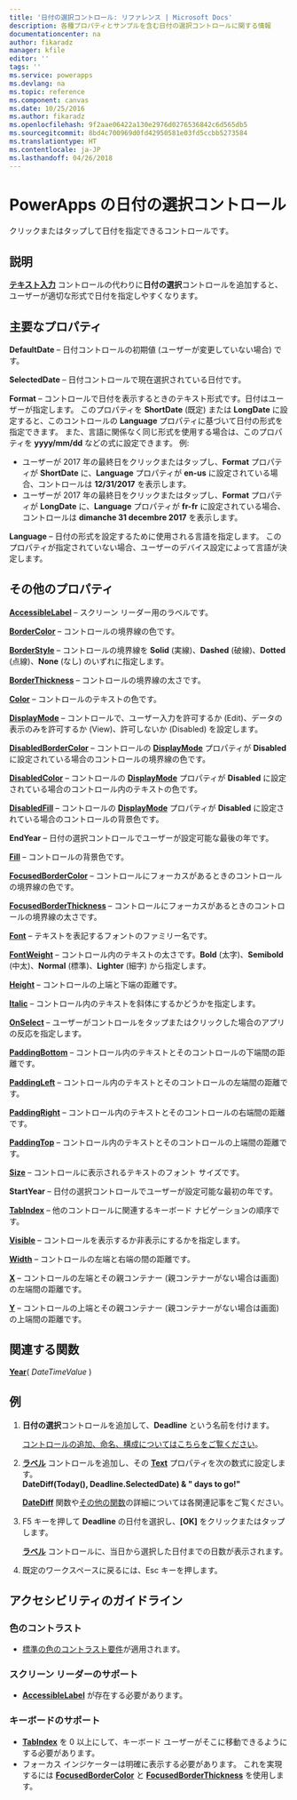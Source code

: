 ```yaml
---
title: '日付の選択コントロール: リファレンス | Microsoft Docs'
description: 各種プロパティとサンプルを含む日付の選択コントロールに関する情報
documentationcenter: na
author: fikaradz
manager: kfile
editor: ''
tags: ''
ms.service: powerapps
ms.devlang: na
ms.topic: reference
ms.component: canvas
ms.date: 10/25/2016
ms.author: fikaradz
ms.openlocfilehash: 9f2aae06422a130e2976d0276536842c6d565db5
ms.sourcegitcommit: 8bd4c700969d0fd42950581e03fd5ccbb5273584
ms.translationtype: HT
ms.contentlocale: ja-JP
ms.lasthandoff: 04/26/2018
---
```

# <a name="date-picker-control-in-powerapps"></a>PowerApps の日付の選択コントロール
クリックまたはタップして日付を指定できるコントロールです。

## <a name="description"></a>説明
**[テキスト入力](control-text-input.md)** コントロールの代わりに**日付の選択**コントロールを追加すると、ユーザーが適切な形式で日付を指定しやすくなります。

## <a name="key-properties"></a>主要なプロパティ
**DefaultDate** – 日付コントロールの初期値 (ユーザーが変更していない場合) です。

**SelectedDate** – 日付コントロールで現在選択されている日付です。

**Format** – コントロールで日付を表示するときのテキスト形式です。日付はユーザーが指定します。 このプロパティを **ShortDate** (既定) または **LongDate** に設定すると、このコントロールの **Language** プロパティに基づいて日付の形式を指定できます。 また、言語に関係なく同じ形式を使用する場合は、このプロパティを **yyyy/mm/dd** などの式に設定できます。 例:

* ユーザーが 2017 年の最終日をクリックまたはタップし、**Format** プロパティが **ShortDate** に、**Language** プロパティが **en-us** に設定されている場合、コントロールは **12/31/2017** を表示します。
* ユーザーが 2017 年の最終日をクリックまたはタップし、**Format** プロパティが **LongDate** に、**Language** プロパティが **fr-fr** に設定されている場合、コントロールは **dimanche 31 decembre 2017** を表示します。

**Language** – 日付の形式を設定するために使用される言語を指定します。 このプロパティが指定されていない場合、ユーザーのデバイス設定によって言語が決定します。

## <a name="additional-properties"></a>その他のプロパティ
**[AccessibleLabel](properties-accessibility.md)** – スクリーン リーダー用のラベルです。

**[BorderColor](properties-color-border.md)** – コントロールの境界線の色です。

**[BorderStyle](properties-color-border.md)** – コントロールの境界線を **Solid** (実線)、**Dashed** (破線)、**Dotted** (点線)、**None** (なし) のいずれに指定します。

**[BorderThickness](properties-color-border.md)** – コントロールの境界線の太さです。

**[Color](properties-color-border.md)** – コントロールのテキストの色です。

**[DisplayMode](properties-core.md)** – コントロールで、ユーザー入力を許可するか (Edit)、データの表示のみを許可するか (View)、許可しないか (Disabled) を設定します。

**[DisabledBorderColor](properties-color-border.md)** – コントロールの **[DisplayMode](properties-core.md)** プロパティが **Disabled** に設定されている場合のコントロールの境界線の色です。

**[DisabledColor](properties-color-border.md)** – コントロールの **[DisplayMode](properties-core.md)** プロパティが **Disabled** に設定されている場合のコントロール内のテキストの色です。

**[DisabledFill](properties-color-border.md)** – コントロールの **[DisplayMode](properties-core.md)** プロパティが **Disabled** に設定されている場合のコントロールの背景色です。

**EndYear** – 日付の選択コントロールでユーザーが設定可能な最後の年です。

**[Fill](properties-color-border.md)** – コントロールの背景色です。

**[FocusedBorderColor](properties-color-border.md)** – コントロールにフォーカスがあるときのコントロールの境界線の色です。

**[FocusedBorderThickness](properties-color-border.md)** – コントロールにフォーカスがあるときのコントロールの境界線の太さです。

**[Font](properties-text.md)** – テキストを表記するフォントのファミリー名です。

**[FontWeight](properties-text.md)** – コントロール内のテキストの太さです。**Bold** (太字)、**Semibold** (中太)、**Normal** (標準)、**Lighter** (細字) から指定します。

**[Height](properties-size-location.md)** – コントロールの上端と下端の距離です。

**[Italic](properties-text.md)** – コントロール内のテキストを斜体にするかどうかを指定します。

**[OnSelect](properties-core.md)** – ユーザーがコントロールをタップまたはクリックした場合のアプリの反応を指定します。

**[PaddingBottom](properties-size-location.md)** – コントロール内のテキストとそのコントロールの下端間の距離です。

**[PaddingLeft](properties-size-location.md)** – コントロール内のテキストとそのコントロールの左端間の距離です。

**[PaddingRight](properties-size-location.md)** – コントロール内のテキストとそのコントロールの右端間の距離です。

**[PaddingTop](properties-size-location.md)** – コントロール内のテキストとそのコントロールの上端間の距離です。

**[Size](properties-text.md)** – コントロールに表示されるテキストのフォント サイズです。

**StartYear** – 日付の選択コントロールでユーザーが設定可能な最初の年です。

**[TabIndex](properties-accessibility.md)** – 他のコントロールに関連するキーボード ナビゲーションの順序です。

**[Visible](properties-core.md)** – コントロールを表示するか非表示にするかを指定します。

**[Width](properties-size-location.md)** – コントロールの左端と右端の間の距離です。

**[X](properties-size-location.md)** – コントロールの左端とその親コンテナー (親コンテナーがない場合は画面) の左端間の距離です。

**[Y](properties-size-location.md)** – コントロールの上端とその親コンテナー (親コンテナーがない場合は画面) の上端間の距離です。

## <a name="related-functions"></a>関連する関数
**[Year](../functions/function-datetime-parts.md)**( *DateTimeValue* )

## <a name="example"></a>例
1. **日付の選択**コントロールを追加して、**Deadline** という名前を付けます。
   
    [コントロールの追加、命名、構成についてはこちらをご覧ください](../add-configure-controls.md)。
2. **[ラベル](control-text-box.md)** コントロールを追加し、その **[Text](properties-core.md)** プロパティを次の数式に設定します。
   <br>**DateDiff(Today(), Deadline.SelectedDate) & " days to go!"**
   
    **[DateDiff](../functions/function-dateadd-datediff.md)** 関数や[その他の関数](../formula-reference.md)の詳細については各関連記事をご覧ください。
3. F5 キーを押して **Deadline** の日付を選択し、**[OK]** をクリックまたはタップします。
   
    **[ラベル](control-text-box.md)** コントロールに、当日から選択した日付までの日数が表示されます。
4. 既定のワークスペースに戻るには、Esc キーを押します。


## <a name="accessibility-guidelines"></a>アクセシビリティのガイドライン
### <a name="color-contrast"></a>色のコントラスト
* [標準の色のコントラスト要件](../accessible-apps-color.md)が適用されます。

### <a name="screen-reader-support"></a>スクリーン リーダーのサポート
* **[AccessibleLabel](properties-accessibility.md)** が存在する必要があります。

### <a name="keyboard-support"></a>キーボードのサポート
* **[TabIndex](properties-accessibility.md)** を 0 以上にして、キーボード ユーザーがそこに移動できるようにする必要があります。
* フォーカス インジケーターは明確に表示する必要があります。 これを実現するには **[FocusedBorderColor](properties-color-border.md)** と **[FocusedBorderThickness](properties-color-border.md)** を使用します。
 